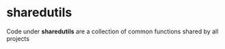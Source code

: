 # sharedutils
Code under **sharedutils** are a collection of common functions shared by all projects
